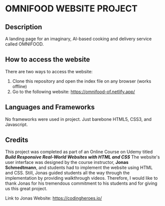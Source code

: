 # OMNIFOOD WEBSITE PROJECT

## Description

A landing page for an imaginary, AI-based cooking and delivery service called OMNIFOOD.

## How to access the website

There are two ways to access the website:

1. Clone this repository and open the index file on any browser (works offline)
2. Go to the following website: https://omnifood-of.netlify.app/

## Languages and Frameworks

No frameworks were used in project. Just barebone HTML5, CSS3, and Javascript.

## Credits

This project was completed as part of an Online Course on Udemy titled
**_Build Responsive Real-World Websites with HTML and CSS_** The website's
user interface was designed by the course instructor, **Jonas Schmedtmann**, and
students had to implement the website using HTML and CSS. Still, Jonas
guided students all the way through the implementation by providing walkthrough videos.
Therefore, I would like to thank Jonas for his tremendous commitment to his students
and for giving us this great project.

Link to Jonas Website: https://codingheroes.io/
